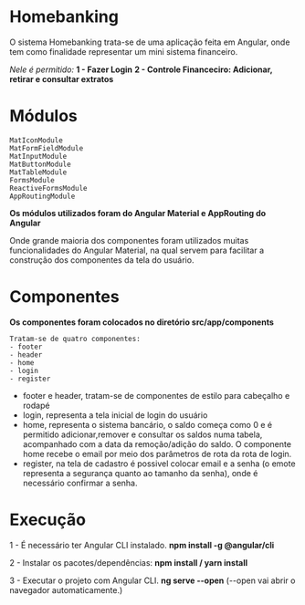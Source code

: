 # Homebanking
O sistema Homebanking trata-se de uma aplicação feita em Angular, onde tem como finalidade representar um mini sistema financeiro.
 
 *Nele é permitido:*
  **1 - Fazer Login**
  **2 - Controle Financeciro: Adicionar, retirar e consultar extratos**


# Módulos

    MatIconModule
    MatFormFieldModule
    MatInputModule
    MatButtonModule
    MatTableModule
    FormsModule
    ReactiveFormsModule
    AppRoutingModule

**Os módulos utilizados foram do Angular Material e AppRouting do Angular**

  Onde grande maioria dos componentes foram utilizados muitas funcionalidades do Angular Material, na qual servem para facilitar a construção dos componentes da tela do usuário.

# Componentes

  **Os componentes foram colocados no diretório src/app/components**

    Tratam-se de quatro componentes: 
    - footer
    - header
    - home
    - login
    - register
  
  - footer e header, tratam-se de componentes de estilo para cabeçalho e rodapé
  - login, representa a tela inicial de login do usuário
  - home, representa o sistema bancário, o saldo começa como 0 e é permitido adicionar,remover e consultar os saldos numa tabela, acompanhado com a data da remoção/adição do saldo. O componente home recebe o email por meio dos parâmetros de rota da rota de login.
  - register, na tela de cadastro é possivel colocar email e a senha (o emote representa a segurança quanto ao tamanho da senha), onde é necessário confirmar a senha.

# Execução
  1 - É necessário ter Angular CLI instalado.
    **npm install -g @angular/cli**
  
  2 - Instalar os pacotes/dependências:
    **npm install / yarn install**
  
  3 - Executar o projeto com Angular CLI.
    **ng serve --open** (--open vai abrir o navegador automaticamente.)
